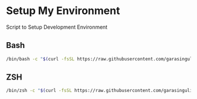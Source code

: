# Setup My Environment
Script to Setup Development Environment

## Bash

```bash
/bin/bash -c "$(curl -fsSL https://raw.githubusercontent.com/garasingulik/setupmyenv/main/build-ubuntu.sh)"
```

## ZSH

```zsh
/bin/zsh -c "$(curl -fsSL https://raw.githubusercontent.com/garasingulik/setupmyenv/main/build-ubuntu.sh) -zsh"
```
